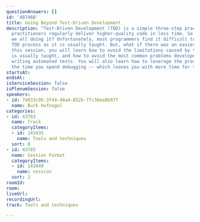 ```yaml
---
questionAnswers: []
id: '407468'
title: Going Beyond Test-Driven Development
description: "Test-Driven Development (TDD) is a simple three-step practice, and its
  practitioners regularly deliver higher-quality code in less time. So why aren't
  we all doing it? Unfortunately, most programmers find it difficult to adopt the
  TDD process as it is usually taught. But, what if there was an easier way?\r\nIn
  this session, you will learn how to avoid the limitations caused by the way TDD
  is usually taught, and how to avoid the most common problems developers have with
  writing automated tests. You will also learn how to leverage the process to minimize
  the time you spend debugging -- which leaves you with more time for the fun parts."
startsAt: 
endsAt: 
isServiceSession: false
isPlenumSession: false
speakers:
- id: 7d933c95-3f49-48a4-852b-7fc30aa8b977
  name: Burk Hufnagel
categories:
- id: 43783
  name: Track
  categoryItems:
  - id: 143435
    name: Tools and techniques
  sort: 0
- id: 43785
  name: Session Format
  categoryItems:
  - id: 143440
    name: session
  sort: 2
roomId: 
room: 
liveUrl: 
recordingUrl: 
track: Tools and techniques

---
```

